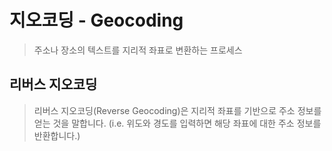 # 지오코딩 - Geocoding

> 주소나 장소의 텍스트를 지리적 좌표로 변환하는 프로세스

## 리버스 지오코딩

> 리버스 지오코딩(Reverse Geocoding)은 지리적 좌표를 기반으로 주소 정보를 얻는 것을 말합니다. (i.e. 위도와 경도를 입력하면 해당 좌표에 대한 주소 정보를 반환합니다.)
